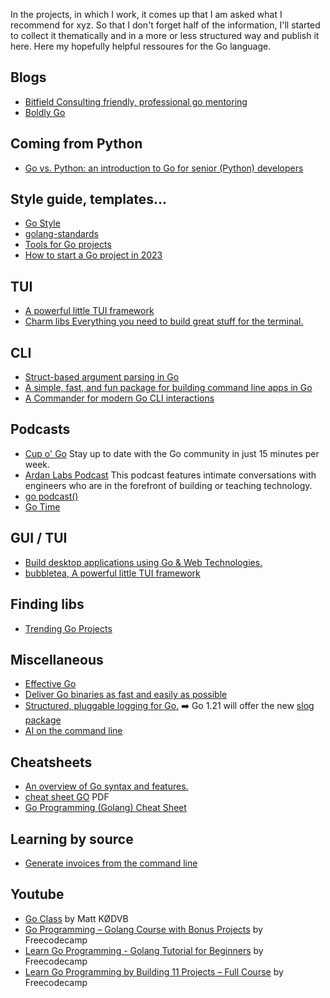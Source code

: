 In the projects, in which I work, it comes up that I am asked what I recommend for xyz. So that I don't forget half of the information, I'll started to collect it thematically and in a more or less structured way and publish it here.
Here my hopefully helpful ressoures for the Go language.

## Blogs
- [Bitfield Consulting friendly, professional go mentoring](https://bitfieldconsulting.com/golang)
- [Boldly Go](https://boldlygo.tech/media/)

## Coming from Python
- [Go vs. Python: an introduction to Go for senior (Python) developers](https://www.augmentedmind.de/2023/01/22/go-vs-python-senior-developers/)

## Style guide, templates...
- [Go Style](https://google.github.io/styleguide/go/index)
- [golang-standards](https://github.com/golang-standards)
- [Tools for Go projects](https://github.com/nikolaydubina/go-recipes)
- [How to start a Go project in 2023](https://boyter.org/posts/how-to-start-go-project-2023/)
  
## TUI
- [A powerful little TUI framework](https://github.com/charmbracelet/bubbletea)
- [Charm libs Everything you need to build great stuff for the terminal.](https://charm.sh/)

## CLI

- [Struct-based argument parsing in Go](https://github.com/alexflint/go-arg)
- [A simple, fast, and fun package for building command line apps in Go](https://github.com/urfave/cli)
- [A Commander for modern Go CLI interactions](https://github.com/spf13/cobra) 

## Podcasts
- [Cup o' Go](https://cupogo.dev/) Stay up to date with the Go community in just 15 minutes per week.
- [Ardan Labs Podcast](https://ardanlabs.buzzsprout.com/) This podcast features intimate conversations with engineers who are in the forefront of building or teaching technology.
- [go podcast()](https://go.transistor.fm/episodes)
- [Go Time](https://changelog.com/gotime)


## GUI / TUI
- [Build desktop applications using Go & Web Technologies.](https://wails.io/)
- [bubbletea, A powerful little TUI framework](https://github.com/charmbracelet/bubbletea)
  
## Finding libs
- [Trending Go Projects](https://www.libhunt.com/l/go)

## Miscellaneous

- [Effective Go](https://go.dev/doc/effective_go)
- [Deliver Go binaries as fast and easily as possible](https://github.com/goreleaser/goreleaser)
- [Structured, pluggable logging for Go.](https://github.com/sirupsen/logrus) :arrow_right: Go 1.21 will offer the new [slog package](https://tip.golang.org/doc/go1.21#slog)
- [AI on the command line](https://github.com/charmbracelet/mods)
  
## Cheatsheets
- [An overview of Go syntax and features.](https://github.com/a8m/golang-cheat-sheet)
- [cheat sheet GO](https://golang.sk/images/blog/cheatsheets/go-cheat-sheet.pdf) PDF
- [Go Programming (Golang) Cheat Sheet](https://zerotomastery.io/cheatsheets/golang-cheat-sheet/)


## Learning by source

- [Generate invoices from the command line](https://github.com/maaslalani/invoice)

## Youtube

- [Go Class](https://www.youtube.com/playlist?list=PLoILbKo9rG3skRCj37Kn5Zj803hhiuRK6) by Matt KØDVB
- [Go Programming – Golang Course with Bonus Projects](https://www.youtube.com/watch?v=un6ZyFkqFKo) by Freecodecamp
- [Learn Go Programming - Golang Tutorial for Beginners](https://www.youtube.com/watch?v=YS4e4q9oBaU) by Freecodecamp
- [Learn Go Programming by Building 11 Projects – Full Course](https://www.youtube.com/watch?v=jFfo23yIWac) by Freecodecamp 
